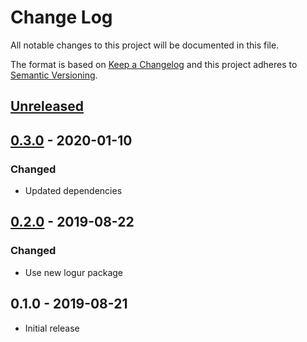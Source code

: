 # Change Log


All notable changes to this project will be documented in this file.

The format is based on [Keep a Changelog](http://keepachangelog.com/en/1.0.0/)
and this project adheres to [Semantic Versioning](http://semver.org/spec/v2.0.0.html).


## [Unreleased]


## [0.3.0] - 2020-01-10

### Changed

- Updated dependencies


## [0.2.0] - 2019-08-22

### Changed

- Use new logur package


## 0.1.0 - 2019-08-21

- Initial release


[Unreleased]: https://github.com/logur/adapter-zap/compare/v0.3.0...HEAD
[0.3.0]: https://github.com/logur/adapter-zap/compare/v0.2.0...v0.3.0
[0.2.0]: https://github.com/logur/adapter-zap/compare/v0.1.0...v0.2.0

